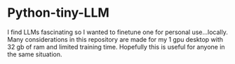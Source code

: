 # Python-tiny-LLM
I find LLMs fascinating so I wanted to finetune one for personal use...locally. Many considerations in this repository are made for my 1 gpu desktop with 32 gb of ram and limited training time. Hopefully this is useful for anyone in the same situation.
